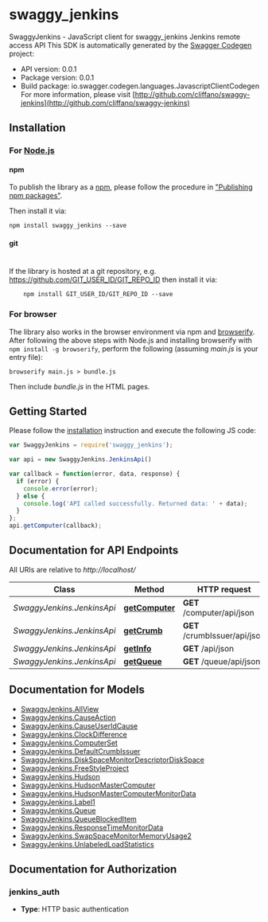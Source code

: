 # swaggy_jenkins

SwaggyJenkins - JavaScript client for swaggy_jenkins
Jenkins remote access API
This SDK is automatically generated by the [Swagger Codegen](https://github.com/swagger-api/swagger-codegen) project:

- API version: 0.0.1
- Package version: 0.0.1
- Build package: io.swagger.codegen.languages.JavascriptClientCodegen
For more information, please visit [http://github.com/cliffano/swaggy-jenkins](http://github.com/cliffano/swaggy-jenkins)

## Installation

### For [Node.js](https://nodejs.org/)

#### npm

To publish the library as a [npm](https://www.npmjs.com/),
please follow the procedure in ["Publishing npm packages"](https://docs.npmjs.com/getting-started/publishing-npm-packages).

Then install it via:

```shell
npm install swaggy_jenkins --save
```

#### git
#
If the library is hosted at a git repository, e.g.
https://github.com/GIT_USER_ID/GIT_REPO_ID
then install it via:

```shell
    npm install GIT_USER_ID/GIT_REPO_ID --save
```

### For browser

The library also works in the browser environment via npm and [browserify](http://browserify.org/). After following
the above steps with Node.js and installing browserify with `npm install -g browserify`,
perform the following (assuming *main.js* is your entry file):

```shell
browserify main.js > bundle.js
```

Then include *bundle.js* in the HTML pages.

## Getting Started

Please follow the [installation](#installation) instruction and execute the following JS code:

```javascript
var SwaggyJenkins = require('swaggy_jenkins');

var api = new SwaggyJenkins.JenkinsApi()

var callback = function(error, data, response) {
  if (error) {
    console.error(error);
  } else {
    console.log('API called successfully. Returned data: ' + data);
  }
};
api.getComputer(callback);

```

## Documentation for API Endpoints

All URIs are relative to *http://localhost/*

Class | Method | HTTP request | Description
------------ | ------------- | ------------- | -------------
*SwaggyJenkins.JenkinsApi* | [**getComputer**](docs/JenkinsApi.md#getComputer) | **GET** /computer/api/json | 
*SwaggyJenkins.JenkinsApi* | [**getCrumb**](docs/JenkinsApi.md#getCrumb) | **GET** /crumbIssuer/api/json | 
*SwaggyJenkins.JenkinsApi* | [**getInfo**](docs/JenkinsApi.md#getInfo) | **GET** /api/json | 
*SwaggyJenkins.JenkinsApi* | [**getQueue**](docs/JenkinsApi.md#getQueue) | **GET** /queue/api/json | 


## Documentation for Models

 - [SwaggyJenkins.AllView](docs/AllView.md)
 - [SwaggyJenkins.CauseAction](docs/CauseAction.md)
 - [SwaggyJenkins.CauseUserIdCause](docs/CauseUserIdCause.md)
 - [SwaggyJenkins.ClockDifference](docs/ClockDifference.md)
 - [SwaggyJenkins.ComputerSet](docs/ComputerSet.md)
 - [SwaggyJenkins.DefaultCrumbIssuer](docs/DefaultCrumbIssuer.md)
 - [SwaggyJenkins.DiskSpaceMonitorDescriptorDiskSpace](docs/DiskSpaceMonitorDescriptorDiskSpace.md)
 - [SwaggyJenkins.FreeStyleProject](docs/FreeStyleProject.md)
 - [SwaggyJenkins.Hudson](docs/Hudson.md)
 - [SwaggyJenkins.HudsonMasterComputer](docs/HudsonMasterComputer.md)
 - [SwaggyJenkins.HudsonMasterComputerMonitorData](docs/HudsonMasterComputerMonitorData.md)
 - [SwaggyJenkins.Label1](docs/Label1.md)
 - [SwaggyJenkins.Queue](docs/Queue.md)
 - [SwaggyJenkins.QueueBlockedItem](docs/QueueBlockedItem.md)
 - [SwaggyJenkins.ResponseTimeMonitorData](docs/ResponseTimeMonitorData.md)
 - [SwaggyJenkins.SwapSpaceMonitorMemoryUsage2](docs/SwapSpaceMonitorMemoryUsage2.md)
 - [SwaggyJenkins.UnlabeledLoadStatistics](docs/UnlabeledLoadStatistics.md)


## Documentation for Authorization


### jenkins_auth

- **Type**: HTTP basic authentication


